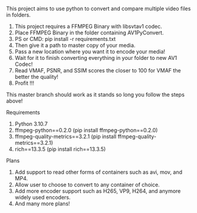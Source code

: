 This project aims to use python to convert and compare multiple video files in folders. 

1. This project requires a FFMPEG Binary with libsvtav1 codec.
2. Place FFMPEG Binary in the folder containing AV1PyConvert.
3. PS or CMD: pip install -r requirements.txt
4. Then give it a path to master copy of your media.
5. Pass a new location where you want it to encode your media!
6. Wait for it to finish converting everything in your folder to new AV1 Codec!
7. Read VMAF, PSNR, and SSIM scores the closer to 100 for VMAF the better the quality!
8. Profit !!!

This master branch should work as it stands so long you follow the steps above!

Requirements
1. Python 3.10.7
2. ffmpeg-python==0.2.0 (pip install ffmpeg-python==0.2.0)
3. ffmpeg-quality-metrics==3.2.1 (pip install ffmpeg-quality-metrics==3.2.1)
4. rich==13.3.5 (pip install rich==13.3.5)


Plans
1. Add support to read other forms of containers such as avi, mov, and MP4.
2. Allow user to choose to convert to any container of choice.
3. Add more encoder support such as H265, VP9, H264, and anymore widely used encoders.
4. And many more plans!
